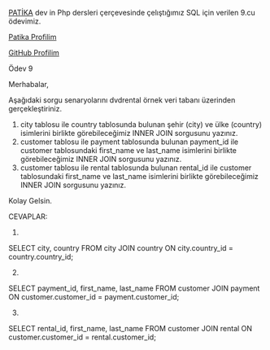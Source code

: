 [PATİKA](https://app.patika.dev/) dev in Php dersleri çerçevesinde çelıştığımız SQL için verilen 9.cu ödevimiz.

[Patika Profilim](https://app.patika.dev/sibgat)

[GitHub Profilim](https://github.com/Sibgatullahsanli)

Ödev 9


Merhabalar,



Aşağıdaki sorgu senaryolarını dvdrental örnek veri tabanı üzerinden gerçekleştiriniz.

1. city tablosu ile country tablosunda bulunan şehir (city) ve ülke (country) isimlerini birlikte görebileceğimiz INNER JOIN sorgusunu yazınız.
2. customer tablosu ile payment tablosunda bulunan payment_id ile customer tablosundaki first_name ve last_name isimlerini birlikte görebileceğimiz INNER JOIN sorgusunu yazınız.
3. customer tablosu ile rental tablosunda bulunan rental_id ile customer tablosundaki first_name ve last_name isimlerini birlikte görebileceğimiz INNER JOIN sorgusunu yazınız.

Kolay Gelsin.

CEVAPLAR:


1. 

SELECT city, country FROM city
JOIN country ON city.country_id = country.country_id;

2. 

SELECT payment_id, first_name, last_name FROM customer
JOIN payment ON customer.customer_id = payment.customer_id;

3. 

SELECT rental_id, first_name, last_name FROM customer
JOIN rental ON customer.customer_id = rental.customer_id;